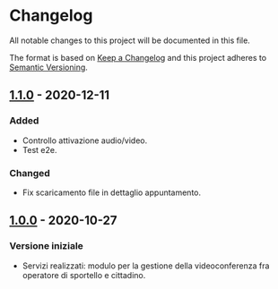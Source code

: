 # Changelog
All notable changes to this project will be documented in this file.

The format is based on [Keep a Changelog](http://keepachangelog.com/en/1.0.0/)
and this project adheres to [Semantic Versioning](http://semver.org/spec/v2.0.0.html).

## [1.1.0](https://github.com/csipiemonte/vide-pwa/compare/v1.0.0...v1.1.0) - 2020-12-11

### Added
- Controllo attivazione audio/video.
- Test e2e.

### Changed
- Fix scaricamento file in dettaglio appuntamento.

## [1.0.0](https://github.com/csipiemonte/vide-pwa/releases/tag/v1.0.0) - 2020-10-27

### Versione iniziale
- Servizi realizzati: modulo per la gestione della videoconferenza fra operatore di sportello e cittadino.
